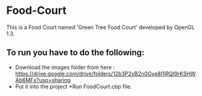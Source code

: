 # Food-Court
This is a Food Court named 'Green Tree Food Court' developed by OpenGL 1.3.

## To run you have to do the following:
* Download the images folder from here : https://drive.google.com/drive/folders/12b3P2xB2n0Gye8l1jRQl9rKSHWAb6MFx?usp=sharing
* Put it into the project
*Run FoodCourt.cbp file.
